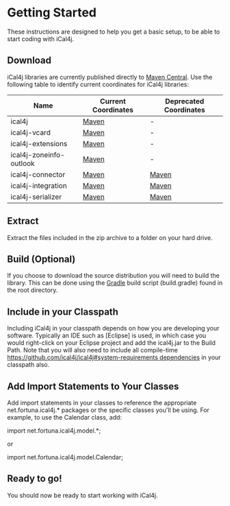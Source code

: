 # Getting Started

These instructions are designed to help you get a basic setup, to be able to start coding with iCal4j.

## Download

iCal4j libraries are currently published directly to [Maven Central](https://search.maven.org). Use the following
table to identify current coordinates for iCal4j libraries:

   | Name                    | Current Coordinates                                                                 | Deprecated Coordinates                                                         |
|-------------------------|-------------------------------------------------------------------------------------|--------------------------------------------------------------------------------|
| ical4j                  | [Maven](https://search.maven.org/artifact/org.mnode.ical4j/ical4j)                  | -                                                                              |
| ical4j-vcard            | [Maven](https://search.maven.org/artifact/org.mnode.ical4j/ical4j-vcard)            | -                                                                              |
| ical4j-extensions       | [Maven](https://search.maven.org/artifact/org.mnode.ical4j/ical4j-extensions)       | -                                                                              |
| ical4j-zoneinfo-outlook | [Maven](https://search.maven.org/artifact/org.mnode.ical4j/ical4j-zoneinfo-outlook) | -                                                                              |
| ical4j-connector        | [Maven](https://search.maven.org/search?q=g:org.ical4j%20a:ical4j-connector*)       | [Maven](https://search.maven.org/artifact/org.mnode.ical4j/ical4j-connector)   |
| ical4j-integration      | [Maven](https://search.maven.org/search?q=g:org.ical4j%20a:ical4j-integration*)     | [Maven](https://search.maven.org/artifact/org.mnode.ical4j/ical4j-integration) |
| ical4j-serializer       | [Maven](https://search.maven.org/artifact/org.ical4j/ical4j-serializer)             | [Maven](https://search.maven.org/artifact/org.mnode.ical4j/ical4j-serializer)  |


## Extract

Extract the files included in the zip archive to a folder on your hard drive.

## Build (Optional)

If you choose to download the source distribution you will need to build the library. This can be done using the [Gradle](http://gradle.org/) build script (build.gradle) found in the root directory.


## Include in your Classpath

Including iCal4j in your classpath depends on how you are developing your software. Typically an IDE such as [Eclipse] is used, in which case you would right-click on your Eclipse project and add the ical4j.jar to the Build Path. Note that you will also need to include all compile-time [https://github.com/ical4j/ical4j#system-requirements dependencies](http://www.eclipse.org/) in your classpath also.

## Add Import Statements to Your Classes

Add import statements in your classes to reference the appropriate net.fortuna.ical4j.* packages or the specific classes you'll be using.  For example, to use the Calendar class, add:

import net.fortuna.ical4j.model.*;

or

import net.fortuna.ical4j.model.Calendar;

## Ready to go!

You should now be ready to start working with iCal4j.
